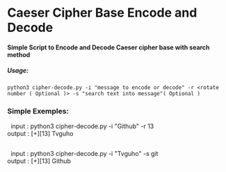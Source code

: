 # Caeser Cipher Base Encode and Decode
#### Simple Script to Encode and Decode Caeser cipher base with search method

##### Usage: 
    python3 cipher-decode.py -i "message to encode or decode" -r <rotate number ( Optional )> -s "search text into message"( Optional )

### Simple Exemples:
  &nbsp;&nbsp;input : python3 cipher-decode.py -i "Github" -r 13
 <br />
  output : [+][13] Tvguho

##

  &nbsp;&nbsp;input : python3 cipher-decode.py -i "Tvguho" -s git
 <br />
  output : [+][13] Github
